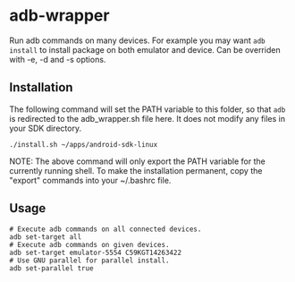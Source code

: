 adb-wrapper
===========

Run adb commands on many devices. For example you may want `adb install` to install package on
both emulator and device. Can be overriden with -e, -d and -s options.

Installation
-------------

The following command will set the PATH variable to this folder, so that `adb` is redirected
to the adb_wrapper.sh file here. It does not modify any files in your SDK directory.

```
./install.sh ~/apps/android-sdk-linux
```

NOTE: The above command will only export the PATH variable for the currently running shell.
To make the installation permanent, copy the "export" commands into your ~/.bashrc file.

Usage
--------------

```
# Execute adb commands on all connected devices.
adb set-target all
# Execute adb commands on given devices.
adb set-target emulator-5554 C59KGT14263422
# Use GNU parallel for parallel install.
adb set-parallel true
```
